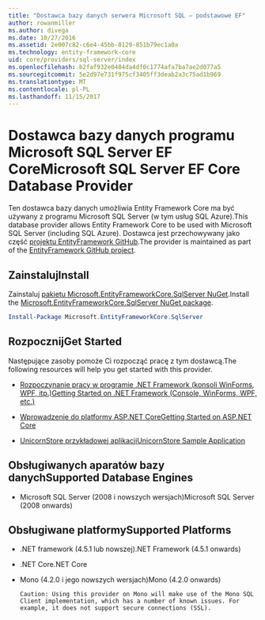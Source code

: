 ```yaml
---
title: "Dostawca bazy danych serwera Microsoft SQL — podstawowe EF"
author: rowanmiller
ms.author: divega
ms.date: 10/27/2016
ms.assetid: 2e007c82-c6e4-45bb-8129-851b79ec1a0a
ms.technology: entity-framework-core
uid: core/providers/sql-server/index
ms.openlocfilehash: b2faf932e0484da4df0c1774afa7ba7ae2d077a5
ms.sourcegitcommit: 5e2d97e731f975cf3405ff3deab2a3c75ad1b969
ms.translationtype: MT
ms.contentlocale: pl-PL
ms.lasthandoff: 11/15/2017
---
```

# <a name="microsoft-sql-server-ef-core-database-provider"></a><span data-ttu-id="fb175-102">Dostawca bazy danych programu Microsoft SQL Server EF Core</span><span class="sxs-lookup"><span data-stu-id="fb175-102">Microsoft SQL Server EF Core Database Provider</span></span>

<span data-ttu-id="fb175-103">Ten dostawca bazy danych umożliwia Entity Framework Core ma być używany z programu Microsoft SQL Server (w tym usług SQL Azure).</span><span class="sxs-lookup"><span data-stu-id="fb175-103">This database provider allows Entity Framework Core to be used with Microsoft SQL Server (including SQL Azure).</span></span> <span data-ttu-id="fb175-104">Dostawca jest przechowywany jako część [projektu EntityFramework GitHub](https://github.com/aspnet/EntityFramework).</span><span class="sxs-lookup"><span data-stu-id="fb175-104">The provider is maintained as part of the [EntityFramework GitHub project](https://github.com/aspnet/EntityFramework).</span></span>

## <a name="install"></a><span data-ttu-id="fb175-105">Zainstaluj</span><span class="sxs-lookup"><span data-stu-id="fb175-105">Install</span></span>

<span data-ttu-id="fb175-106">Zainstaluj [pakietu Microsoft.EntityFrameworkCore.SqlServer NuGet](https://www.nuget.org/packages/Microsoft.EntityFrameworkCore.SqlServer/).</span><span class="sxs-lookup"><span data-stu-id="fb175-106">Install the [Microsoft.EntityFrameworkCore.SqlServer NuGet package](https://www.nuget.org/packages/Microsoft.EntityFrameworkCore.SqlServer/).</span></span>

``` powershell
Install-Package Microsoft.EntityFrameworkCore.SqlServer
```

## <a name="get-started"></a><span data-ttu-id="fb175-107">Rozpocznij</span><span class="sxs-lookup"><span data-stu-id="fb175-107">Get Started</span></span>

<span data-ttu-id="fb175-108">Następujące zasoby pomoże Ci rozpocząć pracę z tym dostawcą.</span><span class="sxs-lookup"><span data-stu-id="fb175-108">The following resources will help you get started with this provider.</span></span>
* [<span data-ttu-id="fb175-109">Rozpoczynanie pracy w programie .NET Framework (konsoli WinForms, WPF, itp.)</span><span class="sxs-lookup"><span data-stu-id="fb175-109">Getting Started on .NET Framework (Console, WinForms, WPF, etc.)</span></span>](../../get-started/full-dotnet/index.md)

* [<span data-ttu-id="fb175-110">Wprowadzenie do platformy ASP.NET Core</span><span class="sxs-lookup"><span data-stu-id="fb175-110">Getting Started on ASP.NET Core</span></span>](../../get-started/aspnetcore/index.md)

* [<span data-ttu-id="fb175-111">UnicornStore przykładowej aplikacji</span><span class="sxs-lookup"><span data-stu-id="fb175-111">UnicornStore Sample Application</span></span>](https://github.com/rowanmiller/UnicornStore/tree/master/UnicornStore)

## <a name="supported-database-engines"></a><span data-ttu-id="fb175-112">Obsługiwanych aparatów bazy danych</span><span class="sxs-lookup"><span data-stu-id="fb175-112">Supported Database Engines</span></span>

* <span data-ttu-id="fb175-113">Microsoft SQL Server (2008 i nowszych wersjach)</span><span class="sxs-lookup"><span data-stu-id="fb175-113">Microsoft SQL Server (2008 onwards)</span></span>

## <a name="supported-platforms"></a><span data-ttu-id="fb175-114">Obsługiwane platformy</span><span class="sxs-lookup"><span data-stu-id="fb175-114">Supported Platforms</span></span>

* <span data-ttu-id="fb175-115">.NET framework (4.5.1 lub nowszej)</span><span class="sxs-lookup"><span data-stu-id="fb175-115">.NET Framework (4.5.1 onwards)</span></span>

* <span data-ttu-id="fb175-116">.NET Core</span><span class="sxs-lookup"><span data-stu-id="fb175-116">.NET Core</span></span>

* <span data-ttu-id="fb175-117">Mono (4.2.0 i jego nowszych wersjach)</span><span class="sxs-lookup"><span data-stu-id="fb175-117">Mono (4.2.0 onwards)</span></span>

      Caution: Using this provider on Mono will make use of the Mono SQL Client implementation, which has a number of known issues. For example, it does not support secure connections (SSL).
